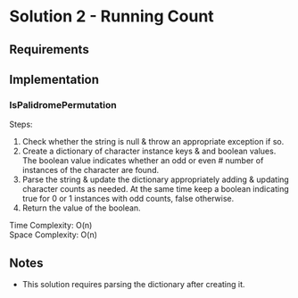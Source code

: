 # Solution 2 - Running Count

## Requirements

## Implementation

### IsPalidromePermutation

Steps:
1. Check whether the string is null & throw an appropriate exception if so.
2. Create a dictionary of character instance keys & and boolean values. The
boolean value indicates whether an odd or even # number of instances of the
character are found.
3. Parse the string & update the dictionary appropriately adding & updating
character counts as needed. At the same time keep a boolean indicating true
for 0 or 1 instances with odd counts, false otherwise.
4. Return the value of the boolean.

Time Complexity: O(n)  
Space Complexity: O(n)

## Notes
- This solution requires parsing the dictionary after creating it.